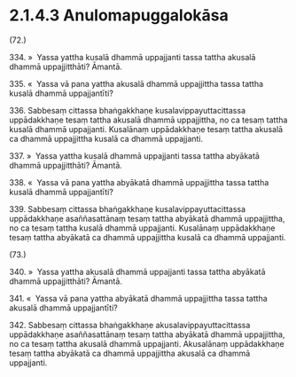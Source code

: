 

# 2.1.4.3 Anulomapuggalokāsa





(72.)

334\. »  Yassa yattha kusalā dhammā uppajjanti tassa tattha akusalā dhammā uppajjitthāti? Āmantā.

335\. «  Yassa vā pana yattha akusalā dhammā uppajjittha tassa tattha kusalā dhammā uppajjantīti?

336\. Sabbesaṃ cittassa bhaṅgakkhaṇe kusalavippayuttacittassa uppādakkhaṇe tesaṃ tattha akusalā dhammā uppajjittha, no ca tesaṃ tattha kusalā dhammā uppajjanti. Kusalānaṃ uppādakkhaṇe tesaṃ tattha akusalā ca dhammā uppajjittha kusalā ca dhammā uppajjanti.

337\. »  Yassa yattha kusalā dhammā uppajjanti tassa tattha abyākatā dhammā uppajjitthāti? Āmantā.

338\. «  Yassa vā pana yattha abyākatā dhammā uppajjittha tassa tattha kusalā dhammā uppajjantīti?

339\. Sabbesaṃ cittassa bhaṅgakkhaṇe kusalavippayuttacittassa uppādakkhaṇe asaññasattānaṃ tesaṃ tattha abyākatā dhammā uppajjittha, no ca tesaṃ tattha kusalā dhammā uppajjanti. Kusalānaṃ uppādakkhaṇe tesaṃ tattha abyākatā ca dhammā uppajjittha kusalā ca dhammā uppajjanti.

(73.)

340\. »  Yassa yattha akusalā dhammā uppajjanti tassa tattha abyākatā dhammā uppajjitthāti? Āmantā.

341\. «  Yassa vā pana yattha abyākatā dhammā uppajjittha tassa tattha akusalā dhammā uppajjantīti?

342\. Sabbesaṃ cittassa bhaṅgakkhaṇe akusalavippayuttacittassa uppādakkhaṇe asaññasattānaṃ tesaṃ tattha abyākatā dhammā uppajjittha, no ca tesaṃ tattha akusalā dhammā uppajjanti. Akusalānaṃ uppādakkhaṇe tesaṃ tattha abyākatā ca dhammā uppajjittha akusalā ca dhammā uppajjanti.



